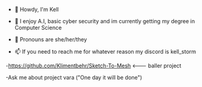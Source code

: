 - 👋 Howdy, I'm Kell
  
- 👀 I enjoy A.I, basic cyber security and im currently getting my degree in Computer Science
- 💞️ Pronouns are she/her/they
- 📫 If you need to reach me for whatever reason my discord is kell_storm

-https://github.com/Klimentbehr/Sketch-To-Mesh <--- baller project

-Ask me about project vara ("One day it will be done")
